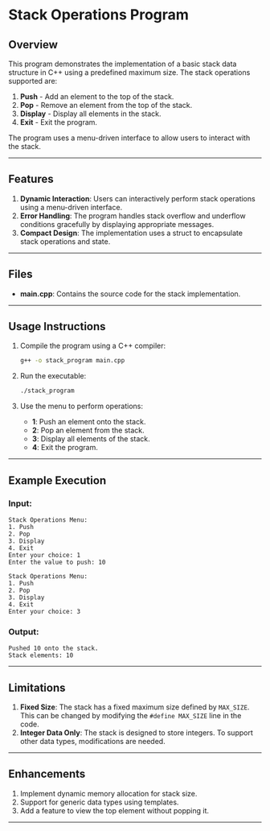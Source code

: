# Stack Operations Program

## Overview

This program demonstrates the implementation of a basic stack data structure in C++ using a predefined maximum size. The stack operations supported are:

1. **Push** - Add an element to the top of the stack.
2. **Pop** - Remove an element from the top of the stack.
3. **Display** - Display all elements in the stack.
4. **Exit** - Exit the program.

The program uses a menu-driven interface to allow users to interact with the stack.

---

## Features

1. **Dynamic Interaction**: Users can interactively perform stack operations using a menu-driven interface.
2. **Error Handling**: The program handles stack overflow and underflow conditions gracefully by displaying appropriate messages.
3. **Compact Design**: The implementation uses a struct to encapsulate stack operations and state.

---

## Files

- **main.cpp**: Contains the source code for the stack implementation.

---

## Usage Instructions

1. Compile the program using a C++ compiler:

   ```bash
   g++ -o stack_program main.cpp
   ```

2. Run the executable:

   ```bash
   ./stack_program
   ```

3. Use the menu to perform operations:

   - **1**: Push an element onto the stack.
   - **2**: Pop an element from the stack.
   - **3**: Display all elements of the stack.
   - **4**: Exit the program.

---

## Example Execution

### Input:

```
Stack Operations Menu:
1. Push
2. Pop
3. Display
4. Exit
Enter your choice: 1
Enter the value to push: 10

Stack Operations Menu:
1. Push
2. Pop
3. Display
4. Exit
Enter your choice: 3
```

### Output:

```
Pushed 10 onto the stack.
Stack elements: 10
```

---

## Limitations

1. **Fixed Size**: The stack has a fixed maximum size defined by `MAX_SIZE`. This can be changed by modifying the `#define MAX_SIZE` line in the code.
2. **Integer Data Only**: The stack is designed to store integers. To support other data types, modifications are needed.

---

## Enhancements

1. Implement dynamic memory allocation for stack size.
2. Support for generic data types using templates.
3. Add a feature to view the top element without popping it.

---


